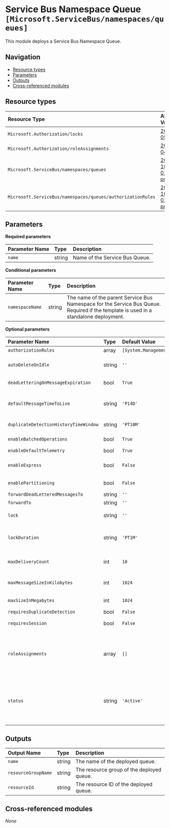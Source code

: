 # Service Bus Namespace Queue `[Microsoft.ServiceBus/namespaces/queues]`

This module deploys a Service Bus Namespace Queue.

## Navigation

- [Resource types](#Resource-types)
- [Parameters](#Parameters)
- [Outputs](#Outputs)
- [Cross-referenced modules](#Cross-referenced-modules)

## Resource types

| Resource Type | API Version |
| :-- | :-- |
| `Microsoft.Authorization/locks` | [2020-05-01](https://learn.microsoft.com/en-us/azure/templates/Microsoft.Authorization/2020-05-01/locks) |
| `Microsoft.Authorization/roleAssignments` | [2022-04-01](https://learn.microsoft.com/en-us/azure/templates/Microsoft.Authorization/2022-04-01/roleAssignments) |
| `Microsoft.ServiceBus/namespaces/queues` | [2022-10-01-preview](https://learn.microsoft.com/en-us/azure/templates/Microsoft.ServiceBus/2022-10-01-preview/namespaces/queues) |
| `Microsoft.ServiceBus/namespaces/queues/authorizationRules` | [2022-10-01-preview](https://learn.microsoft.com/en-us/azure/templates/Microsoft.ServiceBus/2022-10-01-preview/namespaces/queues/authorizationRules) |

## Parameters

**Required parameters**

| Parameter Name | Type | Description |
| :-- | :-- | :-- |
| `name` | string | Name of the Service Bus Queue. |

**Conditional parameters**

| Parameter Name | Type | Description |
| :-- | :-- | :-- |
| `namespaceName` | string | The name of the parent Service Bus Namespace for the Service Bus Queue. Required if the template is used in a standalone deployment. |

**Optional parameters**

| Parameter Name | Type | Default Value | Allowed Values | Description |
| :-- | :-- | :-- | :-- | :-- |
| `authorizationRules` | array | `[System.Management.Automation.OrderedHashtable]` |  | Authorization Rules for the Service Bus Queue. |
| `autoDeleteOnIdle` | string | `''` |  | ISO 8061 timeSpan idle interval after which the queue is automatically deleted. The minimum duration is 5 minutes (PT5M). |
| `deadLetteringOnMessageExpiration` | bool | `True` |  | A value that indicates whether this queue has dead letter support when a message expires. |
| `defaultMessageTimeToLive` | string | `'P14D'` |  | ISO 8601 default message timespan to live value. This is the duration after which the message expires, starting from when the message is sent to Service Bus. This is the default value used when TimeToLive is not set on a message itself. |
| `duplicateDetectionHistoryTimeWindow` | string | `'PT10M'` |  | ISO 8601 timeSpan structure that defines the duration of the duplicate detection history. The default value is 10 minutes. |
| `enableBatchedOperations` | bool | `True` |  | Value that indicates whether server-side batched operations are enabled. |
| `enableDefaultTelemetry` | bool | `True` |  | Enable telemetry via a Globally Unique Identifier (GUID). |
| `enableExpress` | bool | `False` |  | A value that indicates whether Express Entities are enabled. An express queue holds a message in memory temporarily before writing it to persistent storage. |
| `enablePartitioning` | bool | `False` |  | A value that indicates whether the queue is to be partitioned across multiple message brokers. |
| `forwardDeadLetteredMessagesTo` | string | `''` |  | Queue/Topic name to forward the Dead Letter message. |
| `forwardTo` | string | `''` |  | Queue/Topic name to forward the messages. |
| `lock` | string | `''` | `['', CanNotDelete, ReadOnly]` | Specify the type of lock. |
| `lockDuration` | string | `'PT1M'` |  | ISO 8601 timespan duration of a peek-lock; that is, the amount of time that the message is locked for other receivers. The maximum value for LockDuration is 5 minutes; the default value is 1 minute. |
| `maxDeliveryCount` | int | `10` |  | The maximum delivery count. A message is automatically deadlettered after this number of deliveries. default value is 10. |
| `maxMessageSizeInKilobytes` | int | `1024` |  | Maximum size (in KB) of the message payload that can be accepted by the queue. This property is only used in Premium today and default is 1024. |
| `maxSizeInMegabytes` | int | `1024` |  | The maximum size of the queue in megabytes, which is the size of memory allocated for the queue. Default is 1024. |
| `requiresDuplicateDetection` | bool | `False` |  | A value indicating if this queue requires duplicate detection. |
| `requiresSession` | bool | `False` |  | A value that indicates whether the queue supports the concept of sessions. |
| `roleAssignments` | array | `[]` |  | Array of role assignment objects that contain the 'roleDefinitionIdOrName' and 'principalId' to define RBAC role assignments on this resource. In the roleDefinitionIdOrName attribute, you can provide either the display name of the role definition, or its fully qualified ID in the following format: '/providers/Microsoft.Authorization/roleDefinitions/c2f4ef07-c644-48eb-af81-4b1b4947fb11'. |
| `status` | string | `'Active'` | `[Active, Creating, Deleting, Disabled, ReceiveDisabled, Renaming, Restoring, SendDisabled, Unknown]` | Enumerates the possible values for the status of a messaging entity. - Active, Disabled, Restoring, SendDisabled, ReceiveDisabled, Creating, Deleting, Renaming, Unknown. |


## Outputs

| Output Name | Type | Description |
| :-- | :-- | :-- |
| `name` | string | The name of the deployed queue. |
| `resourceGroupName` | string | The resource group of the deployed queue. |
| `resourceId` | string | The resource ID of the deployed queue. |

## Cross-referenced modules

_None_
